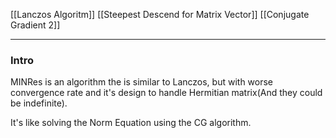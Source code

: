 [[Lanczos Algoritm]]
[[Steepest Descend for Matrix Vector]]
[[Conjugate Gradient 2]]


----
### **Intro**

MINRes is an algorithm the is similar to Lanczos, but with worse convergence rate and it's design to handle Hermitian matrix(And they could be indefinite). 

It's like solving the Norm Equation using the CG algorithm.